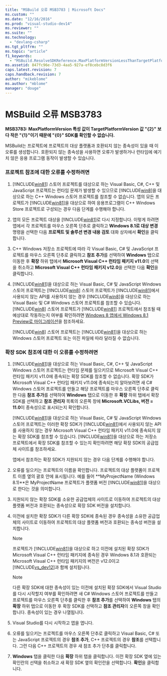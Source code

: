 ```yaml
---
title: "MSBuild 오류 MSB3783 | Microsoft Docs"
ms.custom: ""
ms.date: "12/16/2016"
ms.prod: "visual-studio-dev14"
ms.reviewer: ""
ms.suite: ""
ms.technology: 
  - "devlang-csharp"
ms.tgt_pltfrm: ""
ms.topic: "article"
f1_keywords: 
  - "MSBuild.ResolveSDKReference.MaxPlatformVersionLessThanTargetPlatformVersion"
ms.assetid: 847fc96e-73d3-4aa5-927a-ef8cebc8d3f6
caps.latest.revision: 7
caps.handback.revision: 7
author: "mikeblome"
ms.author: "mblome"
manager: "douge"
---
```

# MSBuild 오류 MSB3783
**MSB3783: MaxPlatformVersion 특성 값이 TargetPlatformVersion 값 "{2}" 보다 작은 "{1}"이기 때문에 "{0}" SDK를 확인할 수 없습니다.**  
  
 MSBuild는 프로젝트에 프로젝트의 대상 플랫폼과 호환되지 않는 종속성이 있을 때 이 오류를 생성합니다.  호환되지 않는 종속성을 사용하면 오류가 발생하거나 런타임에 예기치 않은 응용 프로그램 동작이 발생할 수 있습니다.  
  
### 프로젝트 참조에 대한 오류를 수정하려면  
  
1.  [!INCLUDE[win81](../debugger/includes/win81_md.md)] 스토어 프로젝트를 대상으로 하는 Visual Basic, C\#, C\+\+ 및 JavaScript 프로젝트는 런타임 문제가 발생할 수 있으므로 [!INCLUDE[win8](../debugger/includes/win8_md.md)]을 대상으로 하는 C\+\+ Windows 스토어 프로젝트를 참조할 수 없습니다.  앱의 모든 프로젝트가 [!INCLUDE[win81](../debugger/includes/win81_md.md)]을 대상으로 하여 응용프로그램이 C\+\+ Windows Store 프로젝트로 구성되는 경우 다음 단계를 수행해야 합니다.  
  
2.  앱의 모든 프로젝트 대상을 [!INCLUDE[win81](../debugger/includes/win81_md.md)]로 다시 지정합니다.  이렇게 하려면 앱에서 각 프로젝트를 마우스 오른쪽 단추로 클릭하고 **Windows 8.1로 대상 변경** 명령을 선택한 다음 **프로젝트 및 솔루션 변경 내용 검토** 대화 상자에서 **확인**을 클릭합니다.  
  
3.  C\+\+ Windows 저장소 프로젝트에 따라 각 Visual Basic, C\# 및 JavaScript 프로젝트를 마우스 오른쪽 단추로 클릭하고 **참조 추가**를 선택하여 **Windows** 탭으로 이동한 후 **확장** 하위 탭에서 **Microsoft Visual C\+\+ 런타임 패키지 v11.0**의 선택을 취소하고 **Microsoft Visual C\+\+ 런타임 패키지 v12.0**을 선택한 다음 **확인**을 클릭합니다.  
  
4.  [!INCLUDE[win81](../debugger/includes/win81_md.md)]을 대상으로 하는 Visual Basic, C\# 및 JavaScript Windows 스토어 프로젝트는 [!INCLUDE[win8](../debugger/includes/win8_md.md)] 스토어 프로젝트가 [!INCLUDE[win81](../debugger/includes/win81_md.md)]에서 사용되지 않는 API를 사용하지 않는 경우 [!INCLUDE[win8](../debugger/includes/win8_md.md)]을 대상으로 하는 Visual Basic 및 C\# Windows 스토어 프로젝트를 참조할 수 있습니다.  [!INCLUDE[win8](../debugger/includes/win8_md.md)] 스토어 프로젝트가 [!INCLUDE[win81](../debugger/includes/win81_md.md)] 프로젝트에서 참조될 때 예상대로 작동하는지 여부를 확인하려면 [Windows 8 앱에서 Windows 8.1 Preview로 마이그레이션](http://msdn.microsoft.com/library/windows/apps/dn263113.aspx)을 참조하세요.  
  
     [!INCLUDE[win8](../debugger/includes/win8_md.md)] 스토어 프로젝트는 [!INCLUDE[win81](../debugger/includes/win81_md.md)]을 대상으로 하는 Windows 스토어 프로젝트 또는 이진 파일에 따라 달라질 수 없습니다.  
  
### 확장 SDK 참조에 대한 이 오류를 수정하려면  
  
1.  [!INCLUDE[win81](../debugger/includes/win81_md.md)]을 대상으로 하는 Visual Basic, C\#, C\+\+ 및 JavaScript Windows 스토어 프로젝트는 런타임 문제를 일으키므로 Microsoft Visual C\+\+ 런타임 패키지 v11.0에 종속되는 확장 SDK를 참조할 수 없습니다.  확장 SDK가 Microsoft Visual C\+\+ 런타임 패키지 v11.0에 종속되는지 알아보려면 새 C\# Windows 스토어 프로젝트를 만들고 해당 프로젝트를 마우스 오른쪽 단추로 클릭한 다음 **참조 추가**를 선택하여 **Windows** 탭으로 이동한 후 **확장** 하위 탭에서 확장 SDK를 선택하고 **참조 관리자** 목록의 오른쪽 창에 **Microsoft.VCLibs, 버전 \= 11.0**이 종속성으로 표시되는지 확인합니다.  
  
     [!INCLUDE[win81](../debugger/includes/win81_md.md)]을 대상으로 하는 Visual Basic, C\# 및 JavaScript Windows 스토어 프로젝트는 이러한 확장 SDK가 [!INCLUDE[win81](../debugger/includes/win81_md.md)]에서 사용되지 않는 API를 사용하지 않는 경우 Microsoft Visual C\+\+ 런타임 패키지 v11.0에 종속되지 않는 확장 SDK를 참조할 수 있습니다.  [!INCLUDE[win81](../debugger/includes/win81_md.md)]을 대상으로 하는 저장소 프로젝트에서 확장 SDK를 참조할 수 있는지 확인하려면 해당 확장 SDK의 공급업체 사이트를 참조하세요.  
  
     앱에서 참조하는 확장 SDK가 지원되지 않는 경우 다음 단계를 수행해야 합니다.  
  
2.  오류를 일으키는 프로젝트의 이름을 확인합니다.  프로젝트의 대상 플랫폼이 프로젝트 이름 옆의 괄호 안에 표시됩니다.  예를 들어 **MyProjectName \(Windows 8.1\)**은 MyProjectName 프로젝트가 플랫폼 버전 [!INCLUDE[win81](../debugger/includes/win81_md.md)]을 대상으로 한다는 것을 의미합니다.  
  
3.  지원되지 않는 확장 SDK를 소유한 공급업체의 사이트로 이동하여 프로젝트의 대상 플랫폼 버전과 호환되는 종속성으로 확장 SDK 버전을 설치합니다.  
  
4.  이전에 설치한 확장 SDK가 다른 확장 SDK에 종속된 경우 종속성을 소유한 공급업체의 사이트로 이동하여 프로젝트의 대상 플랫폼 버전과 호환되는 종속성 버전을 설치합니다.  
  
    > [!NOTE]
    >  프로젝트가 [!INCLUDE[win81](../debugger/includes/win81_md.md)]을 대상으로 하고 이전에 설치된 확장 SDK가 Microsoft Visual C\+\+ 런타임 패키지에 종속된 경우 Windows 8.1과 호환되는 Microsoft Visual C\+\+ 런타임 패키지의 버전은 v12.0이고 [!INCLUDE[vs_dev12](../data-tools/includes/vs_dev12_md.md)]과 함께 설치됩니다.  
  
    > [!NOTE]
    >  다른 확장 SDK에 대한 종속성이 있는 이전에 설치된 확장 SDK에서 Visual Studio를 다시 시작할지 여부를 확인하려면 새 C\# Windows 스토어 프로젝트를 만들고 프로젝트를 마우스 오른쪽 단추를 클릭한 후 **참조 추가**를 선택하여 **Windows** 탭의 **확장** 하위 탭으로 이동한 후 확장 SDK를 선택하고 **참조 관리자**의 오른쪽 창을 확인합니다.  종속성이 있는 경우 나열됩니다.  
  
5.  Visual Studio를 다시 시작하고 앱을 엽니다.  
  
6.  오류를 일으키는 프로젝트를 마우스 오른쪽 단추로 클릭하고 Visual Basic, C\# 또는 JavaScript 프로젝트의 경우 **참조 추가**, C\+\+ 프로젝트의 경우 **참조**를 선택합니다.  그런 다음 C\+\+ 프로젝트의 경우 새 참조 추가 단추를 클릭합니다.  
  
7.  **Windows** 탭을 클릭한 다음 **확장** 하위 탭을 클릭합니다.  이전 확장 SDK 옆에 있는 확인란의 선택을 취소하고 새 확장 SDK 옆의 확인란을 선택합니다.  **확인**을 클릭합니다.